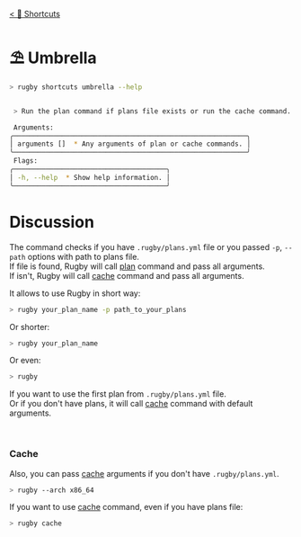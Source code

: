 [< 📍 Shortcuts](../shortcuts.md)

# ⛱️ Umbrella

```sh
> rugby shortcuts umbrella --help
```

```sh

 > Run the plan command if plans file exists or run the cache command.

 Arguments:
╭──────────────────────────────────────────────────────────╮
│ arguments []  * Any arguments of plan or cache commands. │
╰──────────────────────────────────────────────────────────╯
 Flags:
╭──────────────────────────────────────╮
│ -h, --help  * Show help information. │
╰──────────────────────────────────────╯
```

# Discussion

The command checks if you have `.rugby/plans.yml` file or you passed `-p`, `--path` options with path to plans file.\
If file is found, Rugby will call [plan](../plan.md) command and pass all arguments.\
If isn't, Rugby will call [cache](cache.md) command and pass all arguments.

It allows to use Rugby in short way:
```sh
> rugby your_plan_name -p path_to_your_plans
```

Or shorter:
```sh
> rugby your_plan_name
```

Or even:
```sh
> rugby
```
If you want to use the first plan from `.rugby/plans.yml` file.\
Or if you don't have plans, it will call [cache](cache.md) command with default arguments.

<br>

### Cache

Also, you can pass [cache](cache.md) arguments if you don't have `.rugby/plans.yml`.
```sh
> rugby --arch x86_64
```

If you want to use [cache](cache.md) command, even if you have plans file:
```sh
> rugby cache
```
